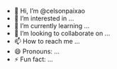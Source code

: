 - 👋 Hi, I’m @celsonpaixao
- 👀 I’m interested in ...
- 🌱 I’m currently learning ...
- 💞️ I’m looking to collaborate on ...
- 📫 How to reach me ...
- 😄 Pronouns: ...
- ⚡ Fun fact: ...

<!---
celsonpaixao/celsonpaixao is a ✨ special ✨ repository because its `README.md` (this file) appears on your GitHub profile.
You can click the Preview link to take a look at your changes.
--->
